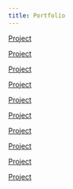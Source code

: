 ```yaml
---
title: Portfolio
---
```


[Project]()

[Project]()

[Project]()

[Project]()

[Project]()

[Project]()

[Project]()

[Project]()

[Project]()

[Project]()

